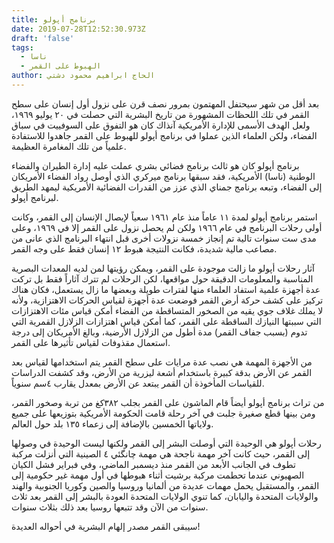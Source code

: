 ```yaml
---
title: برنامج أپولو
date: 2019-07-28T12:52:30.973Z
draft: 'false'
tags:
  - ناسا
  - الهبوط على القمر
author: الحاج ابراهيم محمود دشتي
---
```

بعد أقل من شهر سيحتفل المهتمون بمرور نصف قرن على نزول أول إنسان على سطح القمر في تلك اللحظات المشهورة من تاريخ البشرية التي حصلت في ٢٠ يوليو ١٩٦٩، ولعل الهدف الأسمى للإدارة الأمريكية آنذاك كان هو التفوق على السوفييت في سباق الفضاء، ولكن العلماء الذين عملوا في برنامج أپولو للهبوط على القمر جاهدوا للاستفادة علمياً من تلك المغامرة العظيمة.

برنامج أپولو كان هو ثالث برنامج فضائي بشري عملت عليه إدارة الطيران والفضاء الوطنية (ناسا) الأمريكية، فقد سبقها برنامج ميركري الذي أوصل رواد الفضاء الأمريكان إلى الفضاء، وتبعه برنامج جمناي الذي عزز من القدرات الفضائية الأمريكية ليمهد الطريق لبرنامج أپولو.

استمر برنامج أپولو لمدة ١١ عاماً منذ عام ١٩٦١ سعياً لإيصال الإنسان إلى القمر، وكانت أولى رحلات البرنامج في عام ١٩٦٦ ولكن لم يحصل نزول على القمر إلا في ١٩٦٩، وعلى مدى ست سنوات تالية تم إنجاز خمسة نزولات أخرى قبل انتهاء البرنامج الذي عانى من مصاعب مالية شديدة، فكانت النتيجة هبوط ١٢ إنسان فقط على وجه القمر.

آثار رحلات أپولو ما زالت موجودة على القمر، ويمكن رؤيتها لمن لديه المعدات البصرية المناسبة والمعلومات الدقيقة حول مواقعها، لكن الرحلات لم تترك آثاراً فقط بل تركت عدة أجهزة علمية استفاد العلماء منها لفترات طويلة وبعضها ما زال يستعمل، فكان هناك تركيز على كشف حركة أرض القمر فوضعت عدة أجهزة لقياس الحركات الاهتزازية، ولأنه لا يملك غلاف جوي يقيه من الصخور المتساقطة من الفضاء أمكن قياس مئات الاهتزازات التي سببتها النيازك الساقطة على القمر، كما أمكن قياس اهتزازات الزلازل القمرية التي تدوم (بسبب جفاف القمر) مدة أطول من الزلازل الأرضية، وبالغ الأمريكان إلى درجة استعمال مقذوفات لقياس تأثيرها على القمر.

من الأجهزة المهمة هي نصب عدة مرايات على سطح القمر يتم استخدامها لقياس بعد القمر عن الأرض بدقة كبيرة باستخدام أشعة ليزرية من الأرض، وقد كشفت الدراسات للقياسات المأخوذة أن القمر يبتعد عن الأرض بمعدل يقارب ٤سم سنوياً.

من تراث برنامج أپولو أيضاً قام الماشون على القمر بجلب ٣٨٢كغ من تربة وصخور القمر، ومن بينها قطع صغيرة جلبت في آخر رحلة قامت الحكومة الأمريكية بتوزيعها على جميع ولاياتها الخمسين بالإضافة إلى زعماء ١٣٥ بلد حول العالم.

رحلات أپولو هي الوحيدة التي أوصلت البشر إلى القمر ولكنها ليست الوحيدة في وصولها إلى القمر، حيث كانت آخر مهمة ناجحة هي مهمة چانگئي ٤ الصينية التي أنزلت مركبة تطوف في الجانب الأبعد من القمر منذ ديسمبر الماضي، وفي فبراير فشل الكيان الصهيوني عندما تحطمت مركبة برشيت أثناء هبوطها في أول مهمة غير حكومية إلى القمر، والمستقبل يحمل مهمات عديدة من ألمانيا وروسيا والصين وكوريا الجنوبية والهند والولايات المتحدة واليابان، كما تنوي الولايات المتحدة العودة بالبشر إلى القمر بعد ثلاث سنوات من الآن وقد تتبعها روسيا بعد ذلك بثلاث سنوات.

سيبقى القمر مصدر إلهام البشرية في أحواله العديدة!
